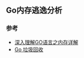 ## Go内存逃逸分析





### 参考

- [深入理解GO语言之内存详解](https://juejin.im/post/59f2e19f5188253d6816d504)
- [Go 垃圾回收](https://ninokop.github.io/2017/12/07/Go-%E5%9E%83%E5%9C%BE%E5%9B%9E%E6%94%B6/)